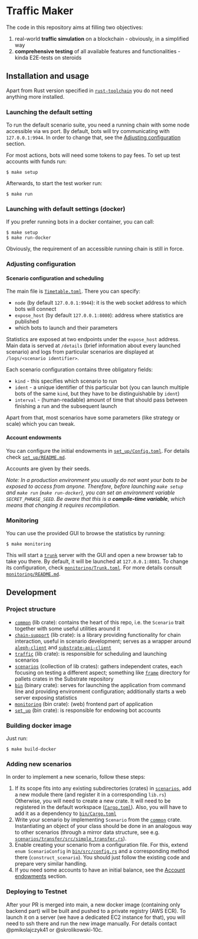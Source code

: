 # Traffic Maker

The code in this repository aims at filling two objectives:
  1. real-world **traffic simulation** on a blockchain - obviously, in a simplified way
  2. **comprehensive testing** of all available features and functionalities - kinda E2E-tests on steroids

## Installation and usage

Apart from Rust version specified in [`rust-toolchain`](rust-toolchain) you do not need anything more installed.

### Launching the default setting

To run the default scenario suite, you need a running chain with some node accessible via ws port.
By default, bots will try communicating with `127.0.0.1:9944`.
In order to change that, see the [Adjusting configuration](#adjusting-configuration) section.

For most actions, bots will need some tokens to pay fees.
To set up test accounts with funds run:

```shell
$ make setup
```

Afterwards, to start the test worker run:

```shell
$ make run
```

### Launching with default settings (docker)

If you prefer running bots in a docker container, you can call:

```shell
$ make setup
$ make run-docker
```

Obviously, the requirement of an accessible running chain is still in force.

### Adjusting configuration

#### Scenario configuration and scheduling

The main file is [`Timetable.toml`](Timetable.toml). There you can specify:

  - `node` (by default `127.0.0.1:9944`): it is the web socket address to which bots will connect
  - `expose_host` (by default `127.0.0.1:8080`): address where statistics are published
  - which bots to launch and their parameters

Statistics are exposed at two endpoints under the `expose_host` address.
Main data is served at `/details` (brief information about every launched scenario) and logs from particular scenarios are displayed at `/logs/<scenario identifier>`.

Each scenario configuration contains three obligatory fields:

  - `kind` - this specifies which scenario to run
  - `ident` - a unique identifier of this particular bot (you can launch multiple bots of the same `kind`, but they have to be distinguishable by `ident`)
  - `interval` - (human-readable) amount of time that should pass between finishing a run and the subsequent launch

Apart from that, most scenarios have some parameters (like strategy or scale) which you can tweak.

#### Account endowments

You can configure the initial endowments in [`set_up/Config.toml`](/set_up/Config.toml).
For details check [`set_up/README.md`](/set_up/README.md).

Accounts are given by their seeds.

_Note: In a production environment you usually do not want your bots to be exposed to access from anyone.
Therefore, before launching `make setup` and `make run` (`make run-docker`), you can set an environment variable `SECRET_PHRASE_SEED`.
Be aware that this is a **compile-time variable**, which means that changing it requires recompilation._

### Monitoring

You can use the provided GUI to browse the statistics by running:

```shell
$ make monitoring
```

This will start a [`trunk`](https://trunkrs.dev/) server with the GUI and open a new browser tab to take you there.
By default, it will be launched at `127.0.0.1:8081`.
To change its configuration, check [`monitoring/Trunk.toml`](monitoring/Trunk.toml).
For more details consult [`monitoring/README.md`](monitoring/README.md).

## Development

### Project structure

  - [`common`](common) (lib crate): contains the heart of this repo, i.e. the `Scenario` trait together with some useful utilities around it
  - [`chain-support`](chain-support) (lib crate): is a library providing functionality for chain interaction, useful in scenario development;
serves as a wrapper around [`aleph-client`](https://github.com/Cardinal-Cryptography/aleph-node/tree/main/aleph-client) and [`substrate-api-client`](https://github.com/scs/substrate-api-client)
  - [`traffic`](traffic) (lib crate): is responsible for scheduling and launching scenarios
  - [`scenarios`](scenarios) (collection of lib crates): gathers independent crates, each focusing on testing a different aspect; 
something like [`frame`](https://github.com/paritytech/substrate/tree/master/frame) directory for pallets crates in the Substrate repository
  - [`bin`](bin) (binary crate): serves for launching the application from command line and providing environment configuration;
additionally starts a web server exposing statistics
  - [`monitoring`](monitoring) (bin crate): (web) frontend part of application
  - [`set_up`](set_up) (bin crate): is responsible for endowing bot accounts
 
### Building docker image

Just run:
```shell
$ make build-docker
```

### Adding new scenarios

In order to implement a new scenario, follow these steps:

  1. If its scope fits into any existing subdirectories (crates) in [`scenarios`](scenarios), add a new module there (and register it in a corresponding `lib.rs`)
Otherwise, you will need to create a new crate.
It will need to be registered in the default workspace ([`Cargo.toml`](Cargo.toml)).
Also, you will have to add it as a dependency to [`bin/Cargo.toml`](bin/Cargo.toml)
  2. Write your scenario by implementing `Scenario` from the [`common`](common) crate.
Instantiating an object of your class should be done in an analogous way to other scenarios (through a mirror data structure, see e.g. [`scenarios/transfer/src/simple_transfer.rs`](scenarios/transfer/src/simple_transfer.rs)).
  3. Enable creating your scenario from a configuration file.
For this, extend `enum ScenarioConfig` in [`bin/src/config.rs`](bin/src/config.rs) and a corresponding method there (`construct_scenario`).
You should just follow the existing code and prepare very similar handling.
  4. If you need some accounts to have an initial balance, see the [Account endowments](#account-endowments) section.

### Deploying to Testnet

After your PR is merged into main, a new docker image (containing only backend part) will be built and pushed to a private registry (AWS ECR).
To launch it on a server (we have a dedicated EC2 instance for that), you will need to ssh there and run the new image manually.
For details contact @pmikolajczyk41 or @skrolikowski-10c.
